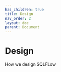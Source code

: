 ```yaml
---
has_children: true
title: Design
nav_order: 2
layout: doc
parent: Document
---
```


# Design

How we design SQLFLow
